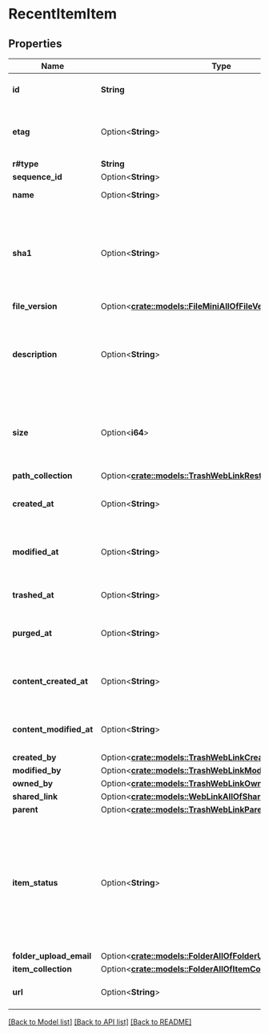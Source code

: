 # RecentItemItem

## Properties

Name | Type | Description | Notes
------------ | ------------- | ------------- | -------------
**id** | **String** | The unique identifier for this web link | 
**etag** | Option<**String**> | The entity tag of this web link. Used with `If-Match` headers. | [optional]
**r#type** | **String** | `web_link` | 
**sequence_id** | Option<**String**> |  | [optional]
**name** | Option<**String**> | The name of the web link | [optional]
**sha1** | Option<**String**> | The SHA1 hash of the file. This can be used to compare the contents of a file on Box with a local file. | [optional]
**file_version** | Option<[**crate::models::FileMiniAllOfFileVersion**](File__Mini_allOf_file_version.md)> |  | [optional]
**description** | Option<**String**> | The description accompanying the web link. This is visible within the Box web application. | [optional]
**size** | Option<**i64**> | The folder size in bytes.  Be careful parsing this integer as its value can get very large. | [optional]
**path_collection** | Option<[**crate::models::TrashWebLinkRestoredPathCollection**](TrashWebLinkRestored_path_collection.md)> |  | [optional]
**created_at** | Option<**String**> | When this file was created on Box’s servers. | [optional]
**modified_at** | Option<**String**> | When this file was last updated on the Box servers. | [optional]
**trashed_at** | Option<**String**> | When this file was moved to the trash. | [optional]
**purged_at** | Option<**String**> | When this file will be permanently deleted. | [optional]
**content_created_at** | Option<**String**> | The date and time at which this folder was originally created. | [optional]
**content_modified_at** | Option<**String**> | The date and time at which this folder was last updated. | [optional]
**created_by** | Option<[**crate::models::TrashWebLinkCreatedBy**](TrashWebLink_created_by.md)> |  | [optional]
**modified_by** | Option<[**crate::models::TrashWebLinkModifiedBy**](TrashWebLink_modified_by.md)> |  | [optional]
**owned_by** | Option<[**crate::models::TrashWebLinkOwnedBy**](TrashWebLink_owned_by.md)> |  | [optional]
**shared_link** | Option<[**crate::models::WebLinkAllOfSharedLink**](WebLink_allOf_shared_link.md)> |  | [optional]
**parent** | Option<[**crate::models::TrashWebLinkParent**](TrashWebLink_parent.md)> |  | [optional]
**item_status** | Option<**String**> | Whether this item is deleted or not. Values include `active`, `trashed` if the file has been moved to the trash, and `deleted` if the file has been permanently deleted | [optional]
**folder_upload_email** | Option<[**crate::models::FolderAllOfFolderUploadEmail**](Folder_allOf_folder_upload_email.md)> |  | [optional]
**item_collection** | Option<[**crate::models::FolderAllOfItemCollection**](Folder_allOf_item_collection.md)> |  | [optional]
**url** | Option<**String**> | The URL this web link points to | [optional]

[[Back to Model list]](../README.md#documentation-for-models) [[Back to API list]](../README.md#documentation-for-api-endpoints) [[Back to README]](../README.md)


